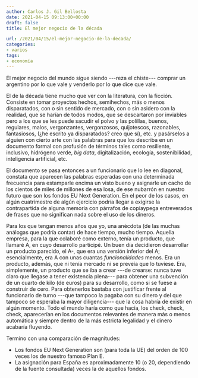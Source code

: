 ```yaml
---
author: Carlos J. Gil Bellosta
date: 2021-04-15 09:13:00+00:00
draft: false
title: El mejor negocio de la década

url: /2021/04/15/el-mejor-negocio-de-la-decada/
categories:
- varios
tags:
- economía
---
```


El mejor negocio del mundo sigue siendo ---reza el chiste--- comprar un argentino por lo que vale y venderlo por lo que dice que vale.

El de la década tiene mucho que ver con la literatura, con la ficción. Consiste en tomar proyectos hechos, semihechos, más o menos disparatados, con o sin sentido de mercado, con o sin asidero con la realidad, que se harían de todos modos, que se descartaron por inviables pero a los que se les puede sacudir el polvo y las polillas, buenos, regulares, malos, vergonzantes, vergonzosos, quijotescos, razonables, fantasiosos, (¿he escrito ya disparatados? creo que sí), etc. y pasárselos a alguien con cierto arte con las palabras para que los describa en un documento formal con profusión de términos tales como resiliente, inclusivo, hidrógeno verde, _big data_, digitalización, ecología, sostenibilidad, inteligencia artificial, etc.

El documento se pasa entonces a un funcionario que lo lee en diagonal, constata que aparecen las palabras esperadas con una determinada frecuencia para estamparle encima un visto bueno y asignarle un cacho de los cientos de miles de millones de esa losa, de ese nubarrón en nuestro futuro que son los fondos EU Next Generation. En el peor de los casos, en algún cuatrimestre de algún ejercicio podría llegar a exigirse la contrapartida de alguna memoria con párrafos de copiaypega entreverados de frases que no significan nada sobre el uso de los dineros.

Para los que tengan menos años que yo, una anécdota (de las muchas análogas que podría contar) de hace tiempo, mucho tiempo. Aquella empresa, para la que colaboré como externo, tenía un producto, que llamaré A, en cuyo desarrollo participé. Un buen día decidieron desarrollar un producto parecido, el A-, que era una versión inferior del A; esencialmente, era A con unas cuantas _funcionalidades_ menos. Era un producto, además, que ni tenía mercado ni se preveía que lo tuviese. Era, simplemente, un producto que se iba a crear ---de crearse: nunca tuve claro que llegase a tener existencia plena--- para obtener una subvención de un  cuarto de kilo (de euros) para su desarrollo, como si se fuese a construir de cero. Para obtenerlos bastaba con justificar frente al funcionario de turno ---que tampoco la pagaba con su dinero y del que tampoco se esperaba la mayor diligencia--- que la cosa habría de existir en algún momento. Todo el mundo haría como que hacía, los check, check, check, aparecerían en los documentos relevantes de manera más o menos automática y siempre dentro de la más estricta legalidad y el dinero acabaría fluyendo.

Termino con una comparación de magnitudes:

* Los fondos EU Next Generation son (para toda la UE) del orden de 100 veces los de nuestro famoso Plan E.
* La asignación para España es aproximadamente 10 (o 20, dependiendo de la fuente consultada) veces la de aquellos fondos.
